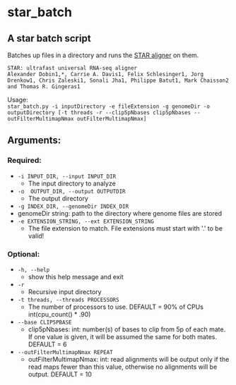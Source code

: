 # star_batch

##  A star batch script
Batches up files in a directory and runs the [STAR aligner](https://github.com/alexdobin/STAR) on them.
```
STAR: ultrafast universal RNA-seq aligner
Alexander Dobin1,*, Carrie A. Davis1, Felix Schlesinger1, Jorg Drenkow1, Chris Zaleski1, Sonali Jha1, Philippe Batut1, Mark Chaisson2 and Thomas R. Gingeras1
```


Usage:  
`star_batch.py -i inputDirectory -e fileExtension -g genomeDir -o outputDirectory [-t threads -r --clip5pNbases clip5pNbases --outFilterMultimapNmax outFilterMultimapNmax]`


## Arguments:  

### Required:  
* `-i INPUT_DIR, --input INPUT_DIR`  
  * The input directory to analyze  
* `-o  OUTPUT_DIR, --output OUTPUTDIR`  
  * The output directory
*  `-g INDEX_DIR, --genomeDir INDEX_DIR`  
  * genomeDir string: path to the directory where genome files are stored   
* `-e EXTENSION_STRING, --ext EXTENSION_STRING`  
  * The file extension to match. File extensions must start with '.' to be valid!  

### Optional:  
* `-h, --help`  
  *  show this help message and exit  
* `-r`
  * Recursive input directory  
* `-t threads, --threads PROCESSORS`  
  * The number of processors to use. DEFAULT = 90% of CPUs int(cpu_count() * .90)  
* `--base CLIP5PBASE`  
  * clip5pNbases: int: number(s) of bases to clip from 5p of each mate. If one value is given, it will be assumed the same for both mates. DEFAULT = 6    
* `--outFilterMultimapNmax REPEAT`  
  * outFilterMultimapNmax: int: read alignments will be output only if the read maps fewer than this value, otherwise no alignments will be output. DEFAULT = 10  
